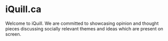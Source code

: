 # iQuill.ca
Welcome to iQuill. We are committed to showcasing opinion and thought pieces discussing socially relevant themes and ideas which are present on screen.
